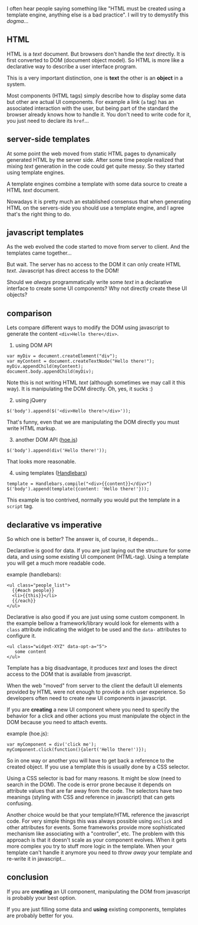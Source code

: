 <!--
.. title: generating HTML with javascript
.. slug: javascript-html-generation
.. date: 2013/01/29 20:00
.. tags: javascript, hoe.js
-->

I often hear people saying something like
"HTML must be created using a template engine, anything else is a bad practice".
I will try to demystify this *dogma*...

HTML
-----

HTML is a *text* document. But browsers don't handle the *text* directly.
It is first converted to DOM (document object model).
So HTML is more like a declarative way to describe a user interface program.

This is a very important distinction, one is **text** the other is an **object**
in a system.

Most components (HTML tags) simply describe how to display some data but other
are actual UI components.
For example a link (`a` tag) has an associated interaction with the user,
but being part of the standard the browser already knows how to handle it.
You don't need to write code for it, you just need to declare its `href`...


server-side templates
----------------------

At some point the web moved from static HTML pages to dynamically generated
HTML by the server side. After some time people realized that mixing *text*
generation in the code could get quite messy. So they started using template
engines.

A template engines combine a template with some data source to create a HTML *text* document.

Nowadays it is pretty much an established consensus that when generating HTML on
the servers-side you should use a template engine,
and I agree that's the right thing to do.


javascript templates
---------------------

As the web evolved the code started to move from server to client.
And the templates came together...

But wait. The server has no access to the DOM it can only create HTML *text*.
Javascript has direct access to the DOM!

Should we *always* programmatically write some *text* in a declarative interface
to create some UI components? Why not directly create these UI objects?


comparison
------------

Lets compare different ways to modify the DOM using javascript
to generate the content `<div>Hello there</div>`.

1) using DOM API

~~~~{.javascript}
var myDiv = document.createElement("div");
var myContent = document.createTextNode("Hello there!");
myDiv.appendChild(myContent);
document.body.appendChild(myDiv);
~~~~

Note this is not writing HTML *text* (although sometimes we may call it this way).
It is manipulating the DOM directly. Oh, yes, it sucks :)


2) using jQuery

~~~~{.javascript}
$('body').append($('<div>Hello there!</div>'));
~~~~

That's funny, even that we are manipulating the DOM directly you must write HTML markup.


3) another DOM API ([hoe.js](http://hoejs.schettino72.net/))

~~~~{.javascript}
$('body').append(div('Hello there!'));
~~~~

That looks more reasonable.


4) using templates ([Handlebars](http://handlebarsjs.com/))

~~~~{.javascript}
template = Handlebars.compile("<div>{{content}}</div>")
$('body').append(template({content: 'Hello there!'}));
~~~~

This example is too contrived, normally you would put the template
in a `script` tag.


declarative vs imperative
---------------------------

So which one is better? The answer is, of course, it depends...

Declarative is good for data. If you are just laying out the structure
for some data, and using some existing UI component (HTML-tag).
Using a template you will get a much more readable code.

example (handlebars):

~~~~{.HTML}
<ul class="people_list">
  {{#each people}}
  <li>{{this}}</li>
  {{/each}}
</ul>
~~~~


Declarative is also good if you are just using some custom component.
In the example bellow a framework/library would look for elements
with a `class` attribute indicating the widget to be used and
the `data-` attributes to configure it.

~~~~{.HTML}
<ul class="widget-XYZ" data-opt-a="5">
   some content
</ul>
~~~~


Template has a big disadvantage, it produces *text* and
loses the direct access to the DOM
that is available from javascript.

When the web "moved" from server to the client the default UI
elements provided by HTML were not enough to provide a rich user experience.
So developers often need to create new UI components in javascript.

If you are **creating** a new UI component where
you need to specify the behavior for a click and other actions you must
manipulate the object in the DOM because you need to attach events.

example (hoe.js):

~~~~{.javascript}
var myComponent = div('click me');
myComponent.click(function(){alert('Hello there!')});
~~~~

So in one way or another you will have to get back a reference to the created
object. If you use a template this is usually done by a CSS selector.

Using a CSS selector is bad for many reasons. It might be slow (need to search
in the DOM). The code is error prone because it depends on attribute values
that are far away from the code. The selectors have two meanings
(styling with CSS and reference in javascript) that can gets confusing.

Another choice would be that your template/HTML reference the javascript code.
For very simple things this was always possible using `onclick` and other
attributes for events. Some frameworks provide more sophisticated mechanism like
associating with a "controller", etc.
The problem with this approach is that it doesn't scale as your component evolves.
When it gets more complex you try to stuff more logic in the template.
When your template can't handle it anymore you need to *throw away* your template
and re-write it in javascript...


conclusion
-------------

If you are **creating** an UI component, manipulating the DOM from javascript
is probably your best option.

If you are just filling some data and **using** existing components, templates
are probably better for you.


